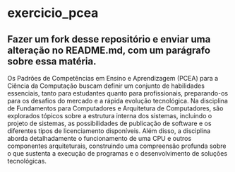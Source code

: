 # exercicio_pcea

## Fazer um fork desse repositório e enviar uma alteração no README.md, com um parágrafo sobre essa matéria.

Os Padrões de Competências em Ensino e Aprendizagem (PCEA) para a Ciência da Computação buscam definir um conjunto de habilidades essenciais, tanto para estudantes quanto para profissionais, preparando-os para os desafios do mercado e a rápida evolução tecnológica. Na disciplina de Fundamentos para Computadores e Arquitetura de Computadores, são explorados tópicos sobre a estrutura interna dos sistemas, incluindo o projeto de sistemas, as possibilidades de publicação de software e os diferentes tipos de licenciamento disponíveis. Além disso, a disciplina aborda detalhadamente o funcionamento de uma CPU e outros componentes arquiteturais, construindo uma compreensão profunda sobre o que sustenta a execução de programas e o desenvolvimento de soluções tecnológicas.
